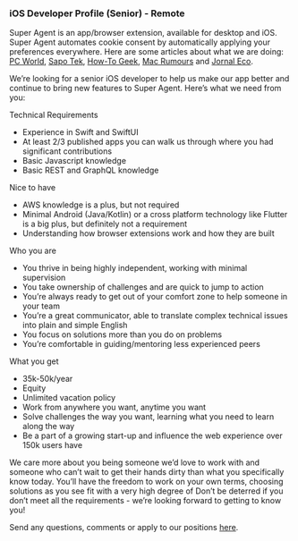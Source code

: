 ### iOS Developer Profile (Senior) - Remote

Super Agent is an app/browser extension, available for desktop and iOS. Super Agent automates cookie consent by automatically applying your preferences everywhere.
Here are some articles about what we are doing: [PC World](https://www.pcworld.com/article/553284/5-free-privacy-tools-for-protecting-your-personal-data.html), [Sapo Tek](https://tek.sapo.pt/mobile/apps/artigos/super-agent-aposta-na-gestao-de-cookies-e-esta-a-ganhar-terreno-na-internacionalizacao), [How-To Geek](https://www.howtogeek.com/768022/iphone-and-ipad-safari-extensions-worth-installing/), [Mac Rumours](https://www.macrumors.com/guide/ios-15-safari-extensions/) and [Jornal Eco](https://eco.sapo.pt/2021/11/11/startup-do-porto-quer-revolucionar-a-privacidade-online/).

We’re looking for a senior iOS developer to help us make our app better and continue to bring new features to Super Agent.
Here’s what we need from you:

Technical Requirements
-	Experience in Swift and SwiftUI
-	At least 2/3 published apps you can walk us through where you had significant contributions
-	Basic Javascript knowledge
-	Basic REST and GraphQL knowledge

Nice to have
-	AWS knowledge is a plus, but not required
-	Minimal Android (Java/Kotlin) or a cross platform technology like Flutter is a big plus, but definitely not a requirement
-	Understanding how browser extensions work and how they are built

Who you are
-	You thrive in being highly independent, working with minimal supervision
-	You take ownership of challenges and are quick to jump to action
-	You’re always ready to get out of your comfort zone to help someone in your team
-	You’re a great communicator, able to translate complex technical issues into plain and simple English
-	You focus on solutions more than you do on problems
-	You’re comfortable in guiding/mentoring less experienced peers

What you get
-	35k-50k/year
-	Equity
-	Unlimited vacation policy
-	Work from anywhere you want, anytime you want
-	Solve challenges the way you want, learning what you need to learn along the way
-	Be a part of a growing start-up and influence the web experience over 150k users have

We care more about you being someone we’d love to work with and someone who can’t wait to get their hands dirty than what you specifically know today.
You’ll have the freedom to work on your own terms, choosing solutions as you see fit with a very high degree of 
Don’t be deterred if you don’t meet all the requirements - we’re looking forward to getting to know you!

Send any questions, comments or apply to our positions [here](mailto:hello@super-agent.com).
